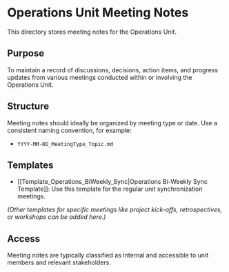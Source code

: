 # Operations Unit Meeting Notes

This directory stores meeting notes for the Operations Unit.

## Purpose

To maintain a record of discussions, decisions, action items, and progress updates from various meetings conducted within or involving the Operations Unit.

## Structure

Meeting notes should ideally be organized by meeting type or date. Use a consistent naming convention, for example:

- `YYYY-MM-DD_MeetingType_Topic.md`

## Templates

- [[Template_Operations_BiWeekly_Sync|Operations Bi-Weekly Sync Template]]: Use this template for the regular unit synchronization meetings.

*(Other templates for specific meetings like project kick-offs, retrospectives, or workshops can be added here.)*

## Access

Meeting notes are typically classified as Internal and accessible to unit members and relevant stakeholders. 